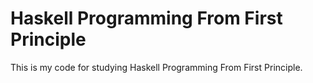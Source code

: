 # Haskell Programming From First Principle

This is my code for studying Haskell Programming From First Principle.
